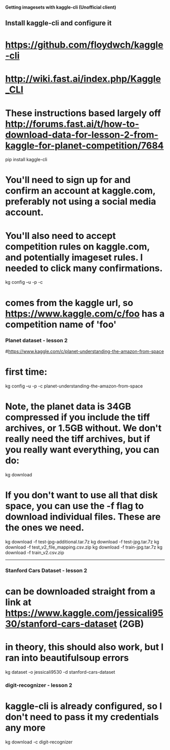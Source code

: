 #### Getting imagesets with kaggle-cli (Unofficial client)

## Install kaggle-cli and configure it

# https://github.com/floydwch/kaggle-cli
# http://wiki.fast.ai/index.php/Kaggle_CLI
# These instructions based largely off http://forums.fast.ai/t/how-to-download-data-for-lesson-2-from-kaggle-for-planet-competition/7684

pip install kaggle-cli

# You'll need to sign up for and confirm an account at kaggle.com, preferably not using a social media account. 
# You'll also need to accept competition rules on kaggle.com, and potentially imageset rules. I needed to click many confirmations.

kg config –u <your email address> -p <your password> -c <competition> 

# <competition name> comes from the kaggle url, so https://www.kaggle.com/c/foo has a competition name of 'foo'

### Planet dataset - lesson 2
#https://www.kaggle.com/c/planet-understanding-the-amazon-from-space

# first time:
kg config –u <your email address> -p <your password> -c planet-understanding-the-amazon-from-space

# Note, the planet data is 34GB compressed if you include the tiff archives, or 1.5GB without. We don't really need the tiff archives, but if you really want everything, you can do:

kg download

# If you don't want to use all that disk space, you can use the -f flag to download individual files. These are the ones we need.

kg download -f test-jpg-additional.tar.7z
kg download -f test-jpg.tar.7z
kg download -f test_v2_file_mapping.csv.zip
kg download -f train-jpg.tar.7z
kg download -f train_v2.csv.zip

---

### Stanford Cars Dataset - lesson 2
# can be downloaded straight from a link at https://www.kaggle.com/jessicali9530/stanford-cars-dataset (2GB)
# in theory, this should also work, but I ran into beautifulsoup errors

kg dataset -o jessicali9530 -d stanford-cars-dataset

### digit-recognizer - lesson 2
# kaggle-cli is already configured, so I don't need to pass it my credentials any more 

kg download -c digit-recognizer

